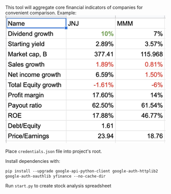 This tool will aggregate core financial indicators of companies for convenient comparison.
Example:
![](demo.jpg)


Place `credentials.json` file into project's root.

Install dependencies with:
```
pip install --upgrade google-api-python-client google-auth-httplib2 google-auth-oauthlib yfinance --no-cache-dir
```

Run `start.py` to create stock analysis spreadsheet
